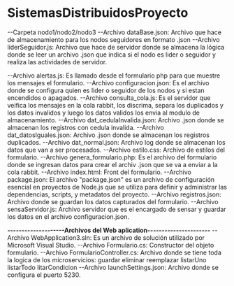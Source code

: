 # SistemasDistribuidosProyecto
--Carpeta nodo1/nodo2/nodo3
  --Archivo dataBase.json: Archivo que hace de almacenamiento para los nodos seguidores en formato .json
  --Archivo liderSeguidor.js: Archivo que hace de servidor donde se almacena la lógica donde se leer un archivo .json que indica si el nodo es lider o seguidor y realiza las actividades de servidor.

--Archivo alertas.js: Es llamado desde el formulario php para que muestre los mensajes el formulario.
--Archivo configuracion.json: Es el archivo donde se configura quien es lider o seguidor de los nodos y si estan encendidos o apagados.
--Archivo consulta_cola.js: Es el servidor que veifica los mensajes en la cola rabbit, los discrima, separa los duplicados y los datos invalidos y luego los datos validos los envia al modulo de almacenamiento.
--Archivo dat_cedulaInvalida.json: Archivo .json donde se almacenan los registros con cedula invalida.
--Archivo dat_datosIguales.json: Archivo .json donde se almacenan los registros duplicados.
--Archivo dat_normal.json: Archivo log donde se almacenan los datos que van a ser procesados.
--Archivo estilo.css: Archivo de estilos del formulario.
--Archivo genera_formulario.php: Es el archivo del formulario donde se ingresan datos para crear el archiv .json que se va a enviar a la cola rabbit.
--Archivo index.html: Front del formulario.
--Archivo package.json: El archivo "package.json" es un archivo de configuración esencial en proyectos de Node.js que se utiliza para definir y administrar las dependencias, scripts, y metadatos del proyecto.
--Archivo registros.json: Archivo donde se guardan los datos capturados del formulario.
--Archivo sensaServidor.js: Archivo servidor que es el encargado de sensar y guardar los datos en el archivo configuracion.json.


**--------------------Archivos del Web aplication----------------------**
--Archivo WebApplication3.sln: Es un archivo de solución utilizado por Microsoft Visual Studio.
--Archivo Formulario.cs: Constructor del objeto formulario.
--Archivo FormularioController.cs: Archivo donde se tiene toda la logica de los microservicios:
guardar
eliminar
reemplazar
listarUno
listarTodo
litarCondicion
--Archivo launchSettings.json: Archivo donde se configura el puerto 5230.
